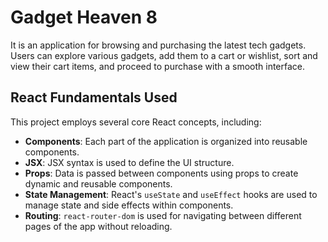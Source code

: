 # Gadget Heaven 8

It is an application for browsing and purchasing the latest tech gadgets. Users can explore various gadgets, add them to a cart or wishlist, sort and view their cart items, and proceed to purchase with a smooth interface.

## React Fundamentals Used

This project employs several core React concepts, including:

- **Components**: Each part of the application is organized into reusable components.
- **JSX**: JSX syntax is used to define the UI structure.
- **Props**: Data is passed between components using props to create dynamic and reusable components.
- **State Management**: React's `useState` and `useEffect` hooks are used to manage state and side effects within components.
- **Routing**: `react-router-dom` is used for navigating between different pages of the app without reloading.


